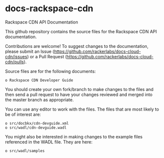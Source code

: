 docs-rackspace-cdn
========================

Rackspace CDN API Documentation

This github repository contains the source files for the Rackspace CDN API documentation. 

Contributions are welcome! To suggest changes to the documentation, please submit an Issue (https://github.com/rackerlabs/docs-cloud-cdn/issues) or a Pull Request (https://github.com/rackerlabs/docs-cloud-cdn/pulls).

Source files are for the following documents:

    o Rackspace CDN Developer Guide
    
You should create your own fork/branch to make changes to the files and then send a pull request to have your changes reviewed and merged into the master branch as appropriate.

You can use any editor to work with the files. The files that are most likely to be of interest are:
 
    o src/docbkx/cdn-devguide.xml
    o src/wadl/cdn-devguide.wadl
    
You might also be interested in making changes to the example files referenced in the WADL file. They are here:

    o src/wadl/samples
    

